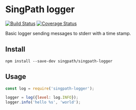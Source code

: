 # SingPath logger

[![Build Status](https://travis-ci.org/singpath/singpath-logger.svg)](https://travis-ci.org/singpath/singpath-logger)
[![Coverage Status](https://coveralls.io/repos/singpath/singpath-logger/badge.svg?branch=master&service=github)](https://coveralls.io/github/singpath/singpath-logger?branch=master)

Basic logger sending messages to stderr with a time stamp.


## Install

```
npm install --save-dev singpath/singpath-logger
```

## Usage

```js
const log = require('singpath-logger');

logger = log({level: log.INFO});
logger.info('hello %s', 'world');
```